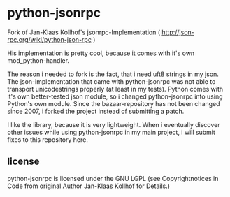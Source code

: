 python-jsonrpc
==============

Fork of Jan-Klaas Kollhof's jsonrpc-Implementation ( http://json-rpc.org/wiki/python-json-rpc )

His implementation is pretty cool, because it comes with it's own mod_python-handler. 

The reason i needed to fork is the fact, that i need uft8 strings in my json. The json-implementation that came with python-jsonrpc was not able to transport unicodestrings properly (at least in my tests). Python comes with it's own better-tested json module, so i changed python-jsonrpc into using Python's own module.
Since the bazaar-repository has not been changed since 2007, i forked the project instead of submitting a patch.

I like the library, because it is very lightweight. When i eventually discover other issues while using python-jsonrpc in my main project, i will submit fixes to this repository here.


license
-------

python-jsonrpc is licensed under the GNU LGPL (see Copyrightnotices in Code from original Author Jan-Klaas Kollhof for Details.)